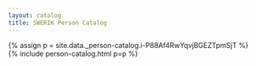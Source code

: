 ```yaml
---
layout: catalog
title: SWERIK Person Catalog
---
```

{% assign p = site.data._person-catalog.i-P88Af4RwYqvjBGEZTpmSjT %}
{% include person-catalog.html p=p %}


